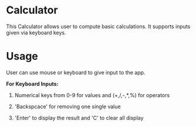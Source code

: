 # Calculator
This Calculator allows user to compute basic calculations. It supports inputs given via keyboard keys.

# Usage
User can use mouse or keyboard to give input to the app.

**For Keyboard Inputs:**

1. Numerical keys from 0-9 for values and (+,/,-,*,%) for operators

2. 'Backspcace' for removing one single value 

3. 'Enter' to display the result and 'C' to clear all display
